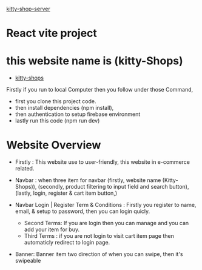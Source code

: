 [kitty-shop-server](https://github.com/MdForhadHossainBabu/kitty-shops-server)


# React vite project 


# this website name is  (kitty-Shops)

- [kitty-shops](https://kitty-shops.vercel.app)

Firstly if you run to local Computer then you follow under those Command, 

- first you clone this project code.
- then install dependencies (npm install),
- then authentication to setup firebase environment
- lastly run this code (npm run dev)


# Website Overview

- Firstly : This website use to user-friendly, this website in e-commerce related. 
- Navbar : when three item for navbar (firstly, website name (Kitty-Shops)), (secondly, product filtering to input field and search button), (lastly, login, register & cart item button,)

- Navbar Login | Register Term & Conditions : Firstly you register to name, email, & setup to password, then you can login quicly. 

     - Second Terms: If you are login then you can manage and you can add your item for buy. 
     - Third Terms : if you are not login to visit cart item page then automaticly redirect to login page. 

- Banner: Banner item two direction of when you can swipe, then it's swipeable
